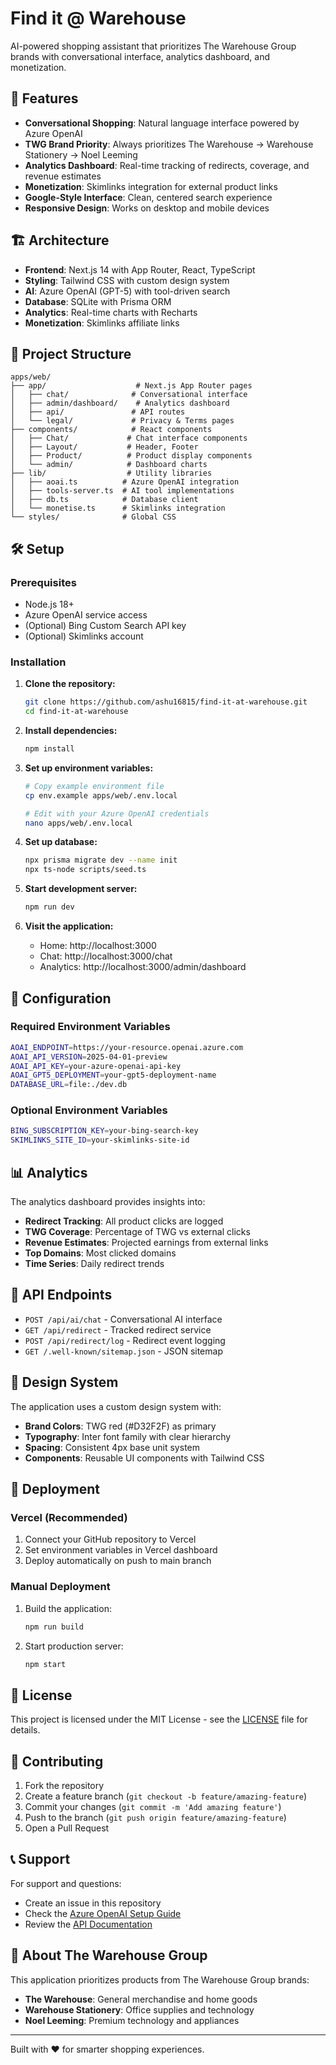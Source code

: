 # Find it @ Warehouse

AI-powered shopping assistant that prioritizes The Warehouse Group brands with conversational interface, analytics dashboard, and monetization.

## 🚀 Features

- **Conversational Shopping**: Natural language interface powered by Azure OpenAI
- **TWG Brand Priority**: Always prioritizes The Warehouse → Warehouse Stationery → Noel Leeming
- **Analytics Dashboard**: Real-time tracking of redirects, coverage, and revenue estimates
- **Monetization**: Skimlinks integration for external product links
- **Google-Style Interface**: Clean, centered search experience
- **Responsive Design**: Works on desktop and mobile devices

## 🏗️ Architecture

- **Frontend**: Next.js 14 with App Router, React, TypeScript
- **Styling**: Tailwind CSS with custom design system
- **AI**: Azure OpenAI (GPT-5) with tool-driven search
- **Database**: SQLite with Prisma ORM
- **Analytics**: Real-time charts with Recharts
- **Monetization**: Skimlinks affiliate links

## 📁 Project Structure

```
apps/web/
├── app/                    # Next.js App Router pages
│   ├── chat/              # Conversational interface
│   ├── admin/dashboard/    # Analytics dashboard
│   ├── api/               # API routes
│   └── legal/             # Privacy & Terms pages
├── components/            # React components
│   ├── Chat/             # Chat interface components
│   ├── Layout/           # Header, Footer
│   ├── Product/          # Product display components
│   └── admin/            # Dashboard charts
├── lib/                  # Utility libraries
│   ├── aoai.ts          # Azure OpenAI integration
│   ├── tools-server.ts  # AI tool implementations
│   ├── db.ts            # Database client
│   └── monetise.ts      # Skimlinks integration
└── styles/              # Global CSS
```

## 🛠️ Setup

### Prerequisites

- Node.js 18+ 
- Azure OpenAI service access
- (Optional) Bing Custom Search API key
- (Optional) Skimlinks account

### Installation

1. **Clone the repository:**
   ```bash
   git clone https://github.com/ashu16815/find-it-at-warehouse.git
   cd find-it-at-warehouse
   ```

2. **Install dependencies:**
   ```bash
   npm install
   ```

3. **Set up environment variables:**
   ```bash
   # Copy example environment file
   cp env.example apps/web/.env.local
   
   # Edit with your Azure OpenAI credentials
   nano apps/web/.env.local
   ```

4. **Set up database:**
   ```bash
   npx prisma migrate dev --name init
   npx ts-node scripts/seed.ts
   ```

5. **Start development server:**
   ```bash
   npm run dev
   ```

6. **Visit the application:**
   - Home: http://localhost:3000
   - Chat: http://localhost:3000/chat
   - Analytics: http://localhost:3000/admin/dashboard

## 🔧 Configuration

### Required Environment Variables

```bash
AOAI_ENDPOINT=https://your-resource.openai.azure.com
AOAI_API_VERSION=2025-04-01-preview
AOAI_API_KEY=your-azure-openai-api-key
AOAI_GPT5_DEPLOYMENT=your-gpt5-deployment-name
DATABASE_URL=file:./dev.db
```

### Optional Environment Variables

```bash
BING_SUBSCRIPTION_KEY=your-bing-search-key
SKIMLINKS_SITE_ID=your-skimlinks-site-id
```

## 📊 Analytics

The analytics dashboard provides insights into:

- **Redirect Tracking**: All product clicks are logged
- **TWG Coverage**: Percentage of TWG vs external clicks
- **Revenue Estimates**: Projected earnings from external links
- **Top Domains**: Most clicked domains
- **Time Series**: Daily redirect trends

## 🔗 API Endpoints

- `POST /api/ai/chat` - Conversational AI interface
- `GET /api/redirect` - Tracked redirect service
- `POST /api/redirect/log` - Redirect event logging
- `GET /.well-known/sitemap.json` - JSON sitemap

## 🎨 Design System

The application uses a custom design system with:

- **Brand Colors**: TWG red (#D32F2F) as primary
- **Typography**: Inter font family with clear hierarchy
- **Spacing**: Consistent 4px base unit system
- **Components**: Reusable UI components with Tailwind CSS

## 🚀 Deployment

### Vercel (Recommended)

1. Connect your GitHub repository to Vercel
2. Set environment variables in Vercel dashboard
3. Deploy automatically on push to main branch

### Manual Deployment

1. Build the application:
   ```bash
   npm run build
   ```

2. Start production server:
   ```bash
   npm start
   ```

## 📝 License

This project is licensed under the MIT License - see the [LICENSE](LICENSE) file for details.

## 🤝 Contributing

1. Fork the repository
2. Create a feature branch (`git checkout -b feature/amazing-feature`)
3. Commit your changes (`git commit -m 'Add amazing feature'`)
4. Push to the branch (`git push origin feature/amazing-feature`)
5. Open a Pull Request

## 📞 Support

For support and questions:

- Create an issue in this repository
- Check the [Azure OpenAI Setup Guide](AZURE_SETUP.md)
- Review the [API Documentation](/.well-known/sitemap.json)

## 🏪 About The Warehouse Group

This application prioritizes products from The Warehouse Group brands:
- **The Warehouse**: General merchandise and home goods
- **Warehouse Stationery**: Office supplies and technology
- **Noel Leeming**: Premium technology and appliances

---

Built with ❤️ for smarter shopping experiences.